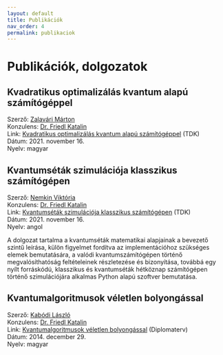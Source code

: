 ```yaml
---
layout: default
title: Publikációk
nav_order: 4
permalink: publikaciok
---
```


# Publikációk, dolgozatok

## Kvadratikus optimalizálás kvantum alapú számítógéppel

Szerző: [Zalavári Márton](./kapcsolat#zalavári-márton)\
Konzulens: [Dr. Friedl Katalin](./kapcsolat#dr-friedl-katalin)\
Link: [Kvadratikus optimalizálás kvantum alapú számítógéppel](https://tdk.bme.hu/VIK/modell1/Kvadratikus-optimalizalas-kvantum-alapu) (TDK)\
Dátum: 2021. november 16.\
Nyelv: magyar

## Kvantumséták szimulációja klasszikus számítógépen

Szerző: [Nemkin Viktória](./kapcsolat#nemkin-viktoria)\
Konzulens: [Dr. Friedl Katalin](./kapcsolat#dr-friedl-katalin)\
Link: [Kvantumséták szimulációja klasszikus számítógépen](https://tdk.bme.hu/VIK/modell1/Kvantumsetak-szimulacioja-klasszikus) (TDK)\
Dátum: 2021. november 16.\
Nyelv: angol

A dolgozat tartalma a kvantumséták matematikai alapjainak a bevezető szintű leírása, külön figyelmet fordítva az implementációhoz szükséges elemek bemutatására, a valódi kvantumszámítógépen történő megvalósíthatóság feltételeinek részletezése és bizonyítása, továbbá egy nyílt forráskódú, klasszikus és kvantumséták hétköznap számítógépen történő szimulációjára alkalmas Python alapú szoftver bemutatása.

## Kvantumalgoritmusok véletlen bolyongással

Szerző: [Kabódi László](./kapcsolat#kabódi-lászló)\
Konzulens: [Dr. Friedl Katalin](./kapcsolat#dr-friedl-katalin)\
Link: [Kvantumalgoritmusok véletlen bolyongással](https://diplomaterv.vik.bme.hu/hu/Theses/Kvantumalgoritmusok-veletlen-bolyongassal) (Diplomaterv)\
Dátum: 2014. december 29.\
Nyelv: magyar
